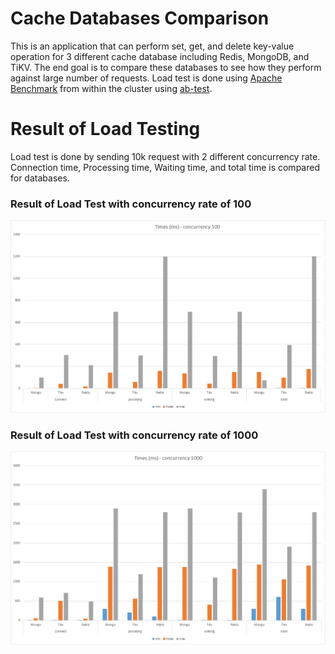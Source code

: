 # Cache Databases Comparison
This is an application that can perform set, get, and delete key-value operation for 3 different cache database including Redis, MongoDB, and TiKV.
The end goal is to compare these databases to see how they perform against large number of requests.
Load test is done using [Apache Benchmark](https://httpd.apache.org/docs/2.4/programs/ab.html) from within the cluster using [ab-test](https://github.com/mehditeymorian/ab-test).

# Result of Load Testing
Load test is done by sending 10k request with 2 different concurrency rate. Connection time, Processing time, Waiting time, and total time is compared for databases.

### Result of Load Test with concurrency rate of 100
![load test c100](https://github.com/mehditeymorian/cache-compare/blob/master/results/c100.png)
              
### Result of Load Test with concurrency rate of 1000
![load test c1000](https://github.com/mehditeymorian/cache-compare/blob/master/results/c1000.png)
